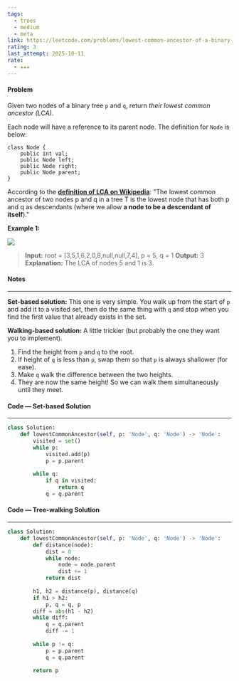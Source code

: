 ```yaml
---
tags:
  - trees
  - medium
  - meta
link: https://leetcode.com/problems/lowest-common-ancestor-of-a-binary-tree-iii/description/?envType=company&envId=facebook&favoriteSlug=facebook-thirty-days
rating: 3
last_attempt: 2025-10-11
rate:
  - ★★★
---
```

#### Problem
Given two nodes of a binary tree `p` and `q`, return _their lowest common ancestor (LCA)_.

Each node will have a reference to its parent node. The definition for `Node` is below:

```
class Node {
    public int val;
    public Node left;
    public Node right;
    public Node parent;
}
```

According to the **[definition of LCA on Wikipedia](https://en.wikipedia.org/wiki/Lowest_common_ancestor)**: "The lowest common ancestor of two nodes p and q in a tree T is the lowest node that has both p and q as descendants (where we allow **a node to be a descendant of itself**)."

**Example 1:**

![](https://assets.leetcode.com/uploads/2018/12/14/binarytree.png)

>**Input:** root = [3,5,1,6,2,0,8,null,null,7,4], p = 5, q = 1
**Output:** 3
**Explanation:** The LCA of nodes 5 and 1 is 3.

#### Notes
---
**Set-based solution:** This one is very simple. You walk up from the start of `p` and add it to a visited set, then do the same thing with `q` and stop when you find the first value that already exists in the set.

**Walking-based solution:** A little trickier (but probably the one they want you to implement).
1. Find the height from `p` and `q` to the root.
2. If height of `q` is less than `p`, swap them so that `p` is always shallower (for ease).
3. Make `q` walk the difference between the two heights.
4. They are now the same height! So we can walk them simultaneously until they meet.

#### Code — Set-based Solution
---

```python
class Solution:
    def lowestCommonAncestor(self, p: 'Node', q: 'Node') -> 'Node':
        visited = set()
        while p:
            visited.add(p)
            p = p.parent
        
        while q:
            if q in visited:
                return q
            q = q.parent
```

#### Code — Tree-walking Solution
---

```python
class Solution:
    def lowestCommonAncestor(self, p: 'Node', q: 'Node') -> 'Node':
        def distance(node):
            dist = 0
            while node:
                node = node.parent
                dist += 1
            return dist
        
        h1, h2 = distance(p), distance(q)
        if h1 > h2:
            p, q = q, p
        diff = abs(h1 - h2)
        while diff:
            q = q.parent
            diff -= 1
        
        while p != q:
            p = p.parent
            q = q.parent
        
        return p
```